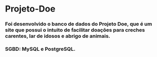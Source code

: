 # Projeto-Doe
### Foi desenvolvido o banco de dados do Projeto Doe, que é um site que possui o intuito de facilitar doações para creches carentes, lar de idosos e abrigo de animais.
### SGBD: MySQL e PostgreSQL.
